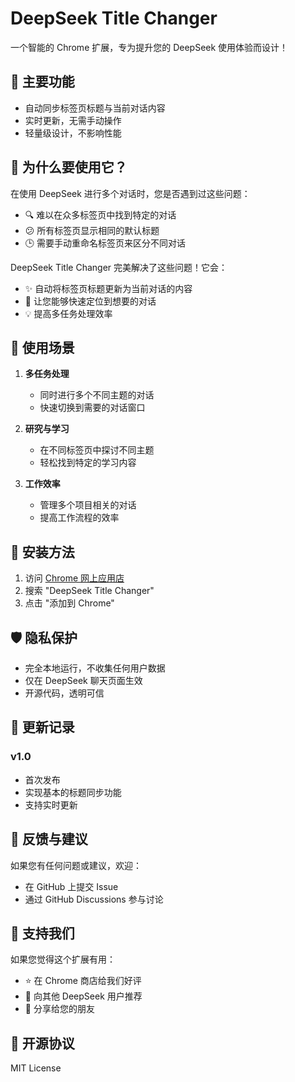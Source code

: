 # DeepSeek Title Changer

一个智能的 Chrome 扩展，专为提升您的 DeepSeek 使用体验而设计！

## 🌟 主要功能

- 自动同步标签页标题与当前对话内容
- 实时更新，无需手动操作
- 轻量级设计，不影响性能

## 🎯 为什么要使用它？

在使用 DeepSeek 进行多个对话时，您是否遇到过这些问题：
- 🔍 难以在众多标签页中找到特定的对话
- 😕 所有标签页显示相同的默认标题
- 🕒 需要手动重命名标签页来区分不同对话

DeepSeek Title Changer 完美解决了这些问题！它会：
- ✨ 自动将标签页标题更新为当前对话的内容
- 🚀 让您能够快速定位到想要的对话
- 💡 提高多任务处理效率

## 💪 使用场景

1. **多任务处理**
   - 同时进行多个不同主题的对话
   - 快速切换到需要的对话窗口

2. **研究与学习**
   - 在不同标签页中探讨不同主题
   - 轻松找到特定的学习内容

3. **工作效率**
   - 管理多个项目相关的对话
   - 提高工作流程的效率

## 🚀 安装方法

1. 访问 [Chrome 网上应用店](https://chrome.google.com/webstore)
2. 搜索 "DeepSeek Title Changer"
3. 点击 "添加到 Chrome"

## 🛡️ 隐私保护

- 完全本地运行，不收集任何用户数据
- 仅在 DeepSeek 聊天页面生效
- 开源代码，透明可信

## 🔄 更新记录

### v1.0
- 首次发布
- 实现基本的标题同步功能
- 支持实时更新

## 📝 反馈与建议

如果您有任何问题或建议，欢迎：
- 在 GitHub 上提交 Issue
- 通过 GitHub Discussions 参与讨论

## 🌟 支持我们

如果您觉得这个扩展有用：
- ⭐ 在 Chrome 商店给我们好评
- 📢 向其他 DeepSeek 用户推荐
- 🔗 分享给您的朋友

## 📜 开源协议

MIT License 